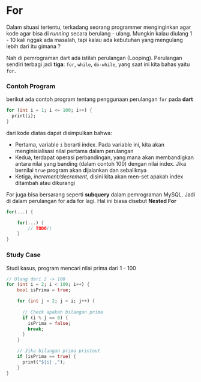 # For 
Dalam situasi tertentu, terkadang seorang programmer menginginkan agar kode agar bisa di *running* secara berulang - ulang.
Mungkin kalau diulang 1 - 10 kali nggak ada masalah, tapi kalau ada kebutuhan yang mengulang lebih dari itu gimana ?

Nah di pemrograman dart ada istilah perulangan (Looping). Perulangan sendiri terbagi jadi **tiga**: ``for``, ``while``, ``do-while``,  yang saat ini kita bahas yaitu ``for``.

### Contoh Program
berikut ada contoh program tentang penggunaan perulangan ``for`` pada **dart**
```dart
for (int i = 1; i <= 100; i++) {
  print(i);
}
```

dari kode diatas dapat disimpulkan bahwa:
- Pertama, variable ``i`` berarti index. Pada variable ini, kita akan menginisialisasi nilai pertama dalam perulangan
- Kedua, terdapat operasi perbandingan, yang mana akan membandigkan antara nilai yang banding (dalam contoh 100) dengan nilai index. Jika bernilai ``true`` program akan dijalankan dan sebaliknya
- Ketiga, *increment/decrement*, disini kita akan men-set apakah index ditambah atau dikurangi

For juga bisa bersarang seperti **subquery** dalam pemrograman MySQL. Jadi di dalam perulangan for ada for lagi. Hal ini biasa disebut **Nested For**
```dart
for(...) {

    for(...) {
        // TODO()
    }
}
```

### Study Case

Studi kasus, program mencari nilai prima dari 1 - 100

```dart
// Ulang dari 2 -> 100
for (int i = 2; i < 100; i++) {
    bool isPrima = true;

    for (int j = 2; j < i; j++) {
        
      // Check apakah bilangan prima  
      if (i % j == 0) {
        isPrima = false;
        break;
      }
    }

    // Jika bilangan prima printout
    if (isPrima == true) {
      print("${i} ,");
    }
}
```

